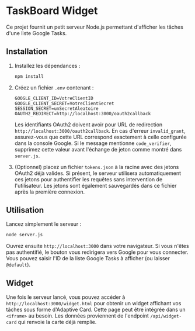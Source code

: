 # TaskBoard Widget

Ce projet fournit un petit serveur Node.js permettant d'afficher les tâches d'une liste Google Tasks.

## Installation

1. Installez les dépendances :

   ```bash
   npm install
   ```

2. Créez un fichier `.env` contenant :

   ```plaintext
   GOOGLE_CLIENT_ID=VotreClientID
   GOOGLE_CLIENT_SECRET=VotreClientSecret
   SESSION_SECRET=unSecretAleatoire
   OAUTH2_REDIRECT=http://localhost:3000/oauth2callback
   ```

   Les identifiants OAuth2 doivent avoir pour URL de redirection `http://localhost:3000/oauth2callback`.
   En cas d'erreur `invalid_grant`, assurez-vous que cette URL correspond exactement à celle configurée dans la console Google.
   Si le message mentionne `code_verifier`, supprimez cette valeur avant l'échange de jeton comme montré dans `server.js`.

3. (Optionnel) placez un fichier `tokens.json` à la racine avec des jetons OAuth2 déjà valides. Si présent, le serveur utilisera automatiquement ces jetons pour authentifier les requêtes sans intervention de l'utilisateur. Les jetons sont également sauvegardés dans ce fichier après la première connexion.

## Utilisation

Lancez simplement le serveur :

```bash
node server.js
```

Ouvrez ensuite `http://localhost:3000` dans votre navigateur. Si vous n'êtes pas authentifié,
le bouton vous redirigera vers Google pour vous connecter. Vous pouvez saisir l'ID de la liste
Google Tasks à afficher (ou laisser `@default`).

## Widget

Une fois le serveur lancé, vous pouvez accéder à `http://localhost:3000/widget.html` pour
obtenir un widget affichant vos tâches sous forme d'Adaptive Card. Cette page peut être
intégrée dans un `<iframe>` au besoin. Les données proviennent de l'endpoint
`/api/widget-card` qui renvoie la carte déjà remplie.

